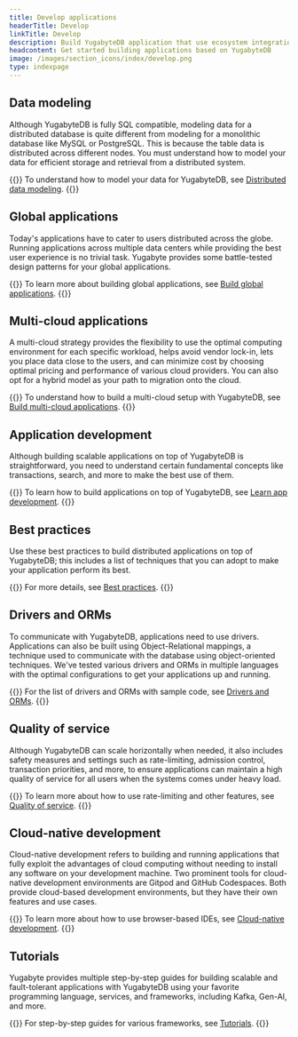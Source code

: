 ```yaml
---
title: Develop applications
headerTitle: Develop
linkTitle: Develop
description: Build YugabyteDB application that use ecosystem integrations and GraphQL.
headcontent: Get started building applications based on YugabyteDB
image: /images/section_icons/index/develop.png
type: indexpage
---
```


## Data modeling

Although YugabyteDB is fully SQL compatible, modeling data for a distributed database is quite different from modeling for a monolithic database like MySQL or PostgreSQL. This is because the table data is distributed across different nodes. You must understand how to model your data for efficient storage and retrieval from a distributed system.

{{<lead link="./data-modeling/">}}
To understand how to model your data for YugabyteDB, see [Distributed data modeling](./data-modeling/).
{{</lead>}}

## Global applications

Today's applications have to cater to users distributed across the globe. Running applications across multiple data centers while providing the best user experience is no trivial task. Yugabyte provides some battle-tested design patterns for your global applications.

{{<lead link="./build-global-apps/">}}
To learn more about building global applications, see [Build global applications](./build-global-apps/).
{{</lead>}}

## Multi-cloud applications

A multi-cloud strategy provides the flexibility to use the optimal computing environment for each specific workload, helps avoid vendor lock-in, lets you place data close to the users, and can minimize cost by choosing optimal pricing and performance of various cloud providers. You can also opt for a hybrid model as your path to migration onto the cloud.

{{<lead link="./multi-cloud/">}}
To understand how to build a multi-cloud setup with YugabyteDB, see [Build multi-cloud applications](./multi-cloud/).
{{</lead>}}

## Application development

Although building scalable applications on top of YugabyteDB is straightforward, you need to understand certain fundamental concepts like transactions, search, and more to make the best use of them.

{{<lead link="./learn/">}}
To learn how to build applications on top of YugabyteDB, see [Learn app development](./learn/).
{{</lead>}}

## Best practices

Use these best practices to build distributed applications on top of YugabyteDB; this includes a list of techniques that you can adopt to make your application perform its best.

{{<lead link="./best-practices-ysql">}}
For more details, see [Best practices](./best-practices-ysql).
{{</lead>}}

## Drivers and ORMs

To communicate with YugabyteDB, applications need to use drivers. Applications can also be built using Object-Relational mappings, a technique used to communicate with the database using object-oriented techniques. We've tested various drivers and ORMs in multiple languages with the optimal configurations to get your applications up and running.

{{<lead link="../drivers-orms/">}}
For the list of drivers and ORMs with sample code, see [Drivers and ORMs](../drivers-orms/).
{{</lead>}}

## Quality of service

Although YugabyteDB can scale horizontally when needed, it also includes safety measures and settings such as rate-limiting, admission control, transaction priorities, and more, to ensure applications can maintain a high quality of service for all users when the systems comes under heavy load.

{{<lead link="./quality-of-service/">}}
To learn more about how to use rate-limiting and other features, see [Quality of service](./quality-of-service/).
{{</lead>}}

## Cloud-native development

Cloud-native development refers to building and running applications that fully exploit the advantages of cloud computing without needing to install any software on your development machine. Two prominent tools for cloud-native development environments are Gitpod and GitHub Codespaces. Both provide cloud-based development environments, but they have their own features and use cases.

{{<lead link="./gitdev/">}}
To learn more about how to use browser-based IDEs, see [Cloud-native development](./gitdev/).
{{</lead>}}

## Tutorials

Yugabyte provides multiple step-by-step guides for building scalable and fault-tolerant applications with YugabyteDB using your favorite programming language, services, and frameworks, including Kafka, Gen-AI, and more.

{{<lead link="../tutorials/">}}
For step-by-step guides for various frameworks, see [Tutorials](/preview/tutorials/).
{{</lead>}}
